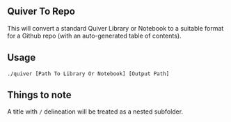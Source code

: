 Quiver To Repo
---
This will convert a standard Quiver Library or Notebook to a suitable format for a Github repo (with an auto-generated table of contents).

Usage
---
`./quiver [Path To Library Or Notebook] [Output Path]`

Things to note
---
A title with `/` delineation will be treated as a nested subfolder.
